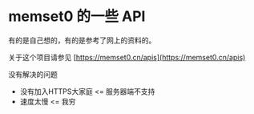 # memset0 的一些 API

有的是自己想的，有的是参考了网上的资料的。

关于这个项目请参见 [https://memset0.cn/apis](https://memset0.cn/apis)

没有解决的问题
 * 没有加入HTTPS大家庭 <= 服务器端不支持
 * 速度太慢 <= 我穷
